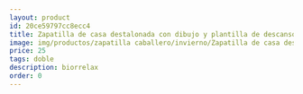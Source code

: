 ```yaml
---
layout: product
id: 20ce59797cc8ecc4
title: Zapatilla de casa destalonada con dibujo y plantilla de descanso
image: img/productos/zapatilla caballero/invierno/Zapatilla de casa destalonada con dibujo y plantilla de descanso=25=doble=biorrelax.webp
price: 25
tags: doble
description: biorrelax
order: 0
---
```

